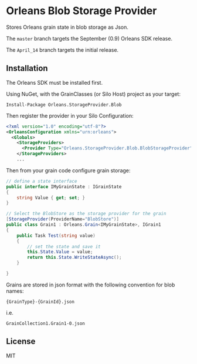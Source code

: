# Orleans Blob Storage Provider

Stores Orleans grain state in blob storage as Json.

The `master` branch targets the September (0.9) Orleans SDK release.

The `April_14` branch targets the initial release.

## Installation

The Orleans SDK must be installed first.

Using NuGet, with the GrainClasses (or Silo Host) project as your target:

```
Install-Package Orleans.StorageProvider.Blob
```

Then register the provider in your Silo Configuration:

```xml
<?xml version="1.0" encoding="utf-8"?>
<OrleansConfiguration xmlns="urn:orleans">
  <Globals>
    <StorageProviders>
      <Provider Type="Orleans.StorageProvider.Blob.BlobStorageProvider" Name="BlobStore" DataConnectionString="UseDevelopmentStorage=true" ContainerName="grainstate"/>
    </StorageProviders>
    ...
```

Then from your grain code configure grain storage:

```cs
// define a state interface
public interface IMyGrainState : IGrainState
{
    string Value { get; set; }
}

// Select the BlobStore as the storage provider for the grain
[StorageProvider(ProviderName="BlobStore")]
public class Grain1 : Orleans.Grain<IMyGrainState>, IGrain1
{
    public Task Test(string value)
    {
    	// set the state and save it
        this.State.Value = value;
        return this.State.WriteStateAsync();
    }

}
```

Grains are stored in json format with the following convention for blob names:

```
{GrainType}-{GrainId}.json
```

i.e.

```
GrainCollection1.Grain1-0.json
```

## License

MIT